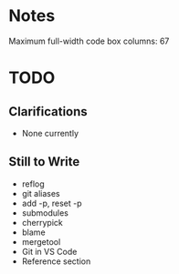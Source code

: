 # Notes

Maximum full-width code box columns: 67

# TODO

## Clarifications

* None currently

## Still to Write

* reflog
* git aliases
* add -p, reset -p
* submodules
* cherrypick
* blame
* mergetool
* Git in VS Code
* Reference section
